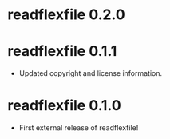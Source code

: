 # readflexfile 0.2.0

# readflexfile 0.1.1

* Updated copyright and license information.

# readflexfile 0.1.0

* First external release of readflexfile!
